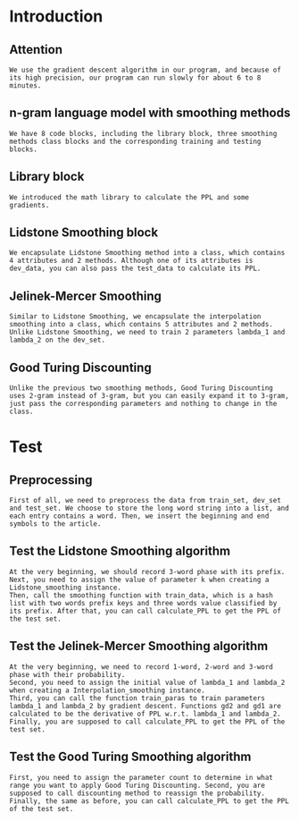 # Introduction

## Attention

    We use the gradient descent algorithm in our program, and because of its high precision, our program can run slowly for about 6 to 8 minutes.

## n-gram language model with smoothing methods

    We have 8 code blocks, including the library block, three smoothing methods class blocks and the corresponding training and testing blocks.

## Library block

    We introduced the math library to calculate the PPL and some gradients.

## Lidstone Smoothing block

    We encapsulate Lidstone Smoothing method into a class, which contains 4 attributes and 2 methods. Although one of its attributes is dev_data, you can also pass the test_data to calculate its PPL. 

## Jelinek-Mercer Smoothing

    Similar to Lidstone Smoothing, we encapsulate the interpolation smoothing into a class, which contains 5 attributes and 2 methods. Unlike Lidstone Smoothing, we need to train 2 parameters lambda_1 and lambda_2 on the dev_set.

## Good Turing Discounting

    Unlike the previous two smoothing methods, Good Turing Discounting uses 2-gram instead of 3-gram, but you can easily expand it to 3-gram, just pass the corresponding parameters and nothing to change in the class.

# Test

## Preprocessing

    First of all, we need to preprocess the data from train_set, dev_set and test_set. We choose to store the long word string into a list, and each entry contains a word. Then, we insert the beginning and end symbols to the article.

## Test the Lidstone Smoothing algorithm

    At the very beginning, we should record 3-word phase with its prefix. 
    Next, you need to assign the value of parameter k when creating a Lidstone_smoothing instance. 
    Then, call the smoothing function with train_data, which is a hash list with two words prefix keys and three words value classified by its prefix. After that, you can call calculate_PPL to get the PPL of the test set.

## Test the Jelinek-Mercer Smoothing algorithm

    At the very beginning, we need to record 1-word, 2-word and 3-word phase with their probability.
    Second, you need to assign the initial value of lambda_1 and lambda_2 when creating a Interpolation_smoothing instance. 
    Third, you can call the function train_paras to train parameters lambda_1 and lambda_2 by gradient descent. Functions gd2 and gd1 are calculated to be the derivative of PPL w.r.t. lambda_1 and lambda_2. Finally, you are supposed to call calculate_PPL to get the PPL of the test set.

## Test the Good Turing Smoothing algorithm

    First, you need to assign the parameter count to determine in what range you want to apply Good Turing Discounting. Second, you are supposed to call discounting method to reassign the probability. Finally, the same as before, you can call calculate_PPL to get the PPL of the test set.
